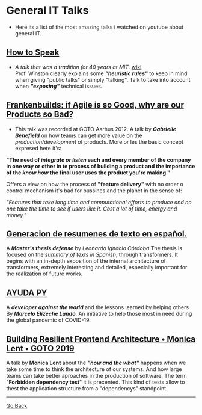 
# General IT Talks
- Here its a list of the most amazing talks i watched on youtube about general IT. 


## [How to Speak](https://www.youtube.com/watch?v=Unzc731iCUY&ab_channel=MITOpenCourseWare)
- *A talk that was a tradition for 40 years at MIT*. [wiki](https://en.wikipedia.org/wiki/Patrick_Winston)\
Prof. Winston clearly explains some ***"heuristic rules"*** to keep in mind when giving "public talks" or simply "talking".
Talk to take into account when ***"exposing"*** technical issues.



## [Frankenbuilds; if Agile is so Good, why are our Products so Bad?](https://www.youtube.com/watch?v=2JNXx8VdbAE&ab_channel=GOTOConferences)
- This talk was recorded at GOTO Aarhus 2012. 
A talk by ***Gabrielle Benefield*** on how teams can get more value on the *production/development* of products. 
More or les the basic concept expresed here it's: 

**"The need of *integrate or listen* each and every member of the company in 
one way or other in te process of building a product and the importance of 
the *know how* the final user uses the product you're making."**

Offers a view on how the process of **"feature delivery"** with no order o 
control mechanism it's bad for bussines and  the planet in the sense of:

*"Features that take long time and computational efforts to produce and no one 
take the time to see if users like it. Cost a lot of time, energy and money."*
## [Generacion de resumenes de texto en español.](https://www.youtube.com/watch?v=6TZbdWj3MxE&ab_channel=Datamininguba)
A ***Master's thesis defense*** by *Leonardo Ignacio Córdoba*
The thesis is focused on the *summary of texts in Spanish*, through transformers.
It begins with an in-depth exposition of the internal architecture of transformers, 
extremely interesting and detailed, especially important for the realization of future works.

<!-- ## [Should Computers Run the World? - with Hannah Fry](https://www.youtube.com/watch?v=Rzhpf1Ai7Z4&ab_channel=TheRoyalInstitution) -->

## [AYUDA PY](https://www.youtube.com/watch?v=vtIxkRnQxvk&feature=youtu.be&ab_channel=DjangoConUS)
A ***developer against the world*** and the lessons learned by helping others By ***Marcelo Elizeche Landó***.
An initiative to help those most in need during the global pandemic of COVID-19.


## [Building Resilient Frontend Architecture • Monica Lent • GOTO 2019](https://www.youtube.com/watch?v=TqfbAXCCVwE&ab_channel=GOTOConferences)
A talk by **Monica Lent** about the ***"how and the what"*** happens when we take some time to think the architecture of our systems. 
And how large teams can take better aproaches in the production of software. 
The term "**Forbidden dependency test**" it is precented. 
This kind of tests allow to thest the application structure from a "dependencys" standpoint.

---
[Go Back](../README.md)


